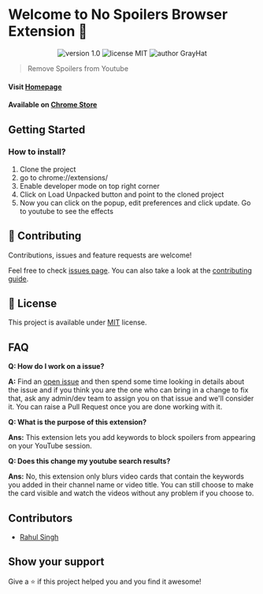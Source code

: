 # Welcome to No Spoilers Browser Extension 👋

<p align="center">
    <img src="https://img.shields.io/badge/version-1.0-yellowgreen" alt="version 1.0"/>
    <img src="https://img.shields.io/badge/license-MIT-brightgreen" alt="license MIT"/>
    <img src="https://img.shields.io/badge/author-GrayHat-silver" alt="author GrayHat"/>
</p>

> Remove Spoilers from Youtube

#### Visit [Homepage](https://github.com/GrayHat12/no-spoilers)

#### Available on [Chrome Store](https://chrome.google.com/webstore/detail/no-spoilers/kfbhhaallccnekmpojknfjblchllocgb/related)

## Getting Started

### How to install?
1. Clone the project<br>
2. go to chrome://extensions/<br>
3. Enable developer mode on top right corner<br>
4. Click on Load Unpacked button and point to the cloned project<br>
5. Now you can click on the popup, edit preferences and click update. Go to youtube to see the effects<br>

## 🤝 Contributing

Contributions, issues and feature requests are welcome!

Feel free to check [issues page](https://github.com/GrayHat12/no-spoilers/issues). You can also take a look at the [contributing guide](https://github.com/GrayHat12/no-spoilers/blob/main/CONTRIBUTING.md).

## 📝 License

This project is available under [MIT](https://github.com/GrayHat12/no-spoilers/blob/main/LICENSE.md) license.

## FAQ

**Q: How do I work on a issue?**

**A:** Find an [open issue](https://github.com/GrayHat12/no-spoilers/issues) and then spend some time looking in details about the issue and if you think you are the one who can bring in a change to fix that, ask any admin/dev team to assign you on that issue and we'll consider it. You can raise a Pull Request once you are done working with it.

**Q: What is the purpose of this extension?**

**Ans:** This extension lets you add keywords to block spoilers from appearing on your YouTube session.

**Q: Does this change my youtube search results?**

**Ans:** No, this extension only blurs video cards that contain the keywords you added in their channel name or video title. You can still choose to make the card visible and watch the videos without any problem if you choose to.

## Contributors

- [Rahul Singh](https://github.com/GrayHat12)

## Show your support

Give a ⭐️ if this project helped you and you find it awesome!
